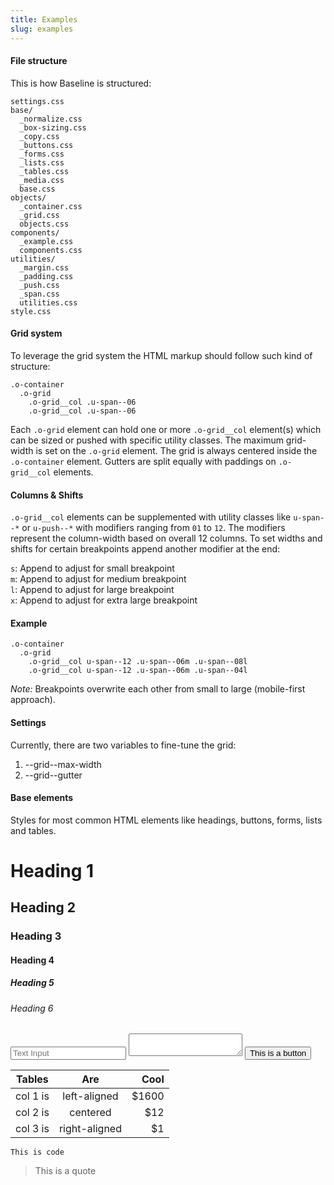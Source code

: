 ```yaml
---
title: Examples
slug: examples
---
```


<div class="c-faq">

<div class="c-faq__item">
<h4 class="c-faq__item-title">File structure</h4>
<div class="c-faq__item-content" markdown="1">

This is how Baseline is structured:

```
settings.css
base/
  _normalize.css
  _box-sizing.css
  _copy.css
  _buttons.css
  _forms.css
  _lists.css
  _tables.css
  _media.css
  base.css
objects/
  _container.css
  _grid.css
  objects.css
components/
  _example.css
  components.css
utilities/
  _margin.css
  _padding.css
  _push.css
  _span.css
  utilities.css
style.css
```

</div>
</div>

<div class="c-faq__item">
<h4 class="c-faq__item-title">Grid system</h4>
<div class="c-faq__item-content" markdown="1">

To leverage the grid system the HTML markup should follow such kind of structure:

```
.o-container
  .o-grid
    .o-grid__col .u-span--06
    .o-grid__col .u-span--06
```

Each `.o-grid` element can hold one or more `.o-grid__col` element(s) which can be sized or pushed with specific utility classes. The maximum grid-width is set on the `.o-grid` element. The grid is always centered inside the `.o-container` element. Gutters are split equally with paddings on `.o-grid__col` elements.

#### Columns & Shifts

`.o-grid__col` elements can be supplemented with utility classes like `u-span--*` or `u-push--*` with modifiers ranging from `01` to `12`. The modifiers represent the column-width based on overall 12 columns. To set widths and shifts for certain breakpoints append another modifier at the end:

`s`: Append to adjust for small breakpoint  
`m`: Append to adjust for medium breakpoint  
`l`: Append to adjust for large breakpoint  
`x`: Append to adjust for extra large breakpoint

#### Example

```
.o-container
  .o-grid
    .o-grid__col u-span--12 .u-span--06m .u-span--08l
    .o-grid__col u-span--12 .u-span--06m .u-span--04l
```

*Note:* Breakpoints overwrite each other from small to large (mobile-first approach).

#### Settings

Currently, there are two variables to fine-tune the grid:

1. --grid--max-width
2. --grid--gutter

</div>
</div>

<div class="c-faq__item">
<h4 class="c-faq__item-title">Base elements</h4>
<div class="c-faq__item-content" markdown="1">

Styles for most common HTML elements like headings, buttons, forms, lists and tables.

# Heading 1
## Heading 2
### Heading 3
#### Heading 4
##### Heading 5
###### Heading 6

<p>
<input type="text" placeholder="Text Input">
<textarea></textarea>
<button href="#">This is a button</button>
</p>

| Tables   |      Are      |  Cool |
|----------|:-------------:|------:|
| col 1 is |  left-aligned | $1600 |
| col 2 is |    centered   |   $12 |
| col 3 is | right-aligned |    $1 |

```
This is code
```

> This is a quote

</div>
</div>
</div>
